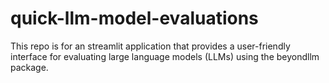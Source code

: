 # quick-llm-model-evaluations
This repo is for an streamlit application that provides a user-friendly interface for evaluating large language models (LLMs) using the beyondllm package.
